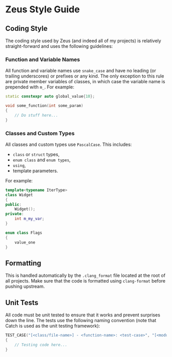 # Zeus Style Guide

## Coding Style

The coding style used by Zeus (and indeed all of my projects) is relatively
straight-forward and uses the following guidelines:

### Function and Variable Names

All function and variable names use `snake_case` and have no leading (or
trailing underscores) or prefixes or any kind. The only exception to this rule
are private member variables of classes, in which case the variable name is
prepended with `m_`. For example:

```c++
static constexpr auto global_value{10};

void some_function(int some_param)
{
    // Do stuff here...
}
```

### Classes and Custom Types

All classes and custom types use `PascalCase`. This includes:

* `class` or `struct` types,
* `enum class` and `enum types`,
* `using`,
* template parameters.

For example:

```c++
template<typename IterType>
class Widget
{
public:
    Widget();
private:
    int m_my_var;
}

enum class Flags
{
    value_one
}
```

## Formatting

This is handled automatically by the `.clang_format` file located at the root of
all projects. Make sure that the code is formatted using `clang-format` before
pushing upstream.

## Unit Tests

All code must be unit tested to ensure that it works and prevent surprises down
the line. The tests use the following naming convention (note that Catch is used
as the unit testing framework):

```c++
TEST_CASE("[<class/file-name>] - <function-name>: <test-case>", "[<module-name>]")
{
    // Testing code here...
}
```
